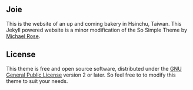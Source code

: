 ## Joie

This is the website of an up and coming bakery in Hsinchu, Taiwan.  This Jekyll powered website is a minor modification of the So Simple Theme by [Michael Rose](http://mademistakes.com).


## License

This theme is free and open source software, distributed under the [GNU General Public License](LICENSE) version 2 or later. So feel free to to modify this theme to suit your needs. 

